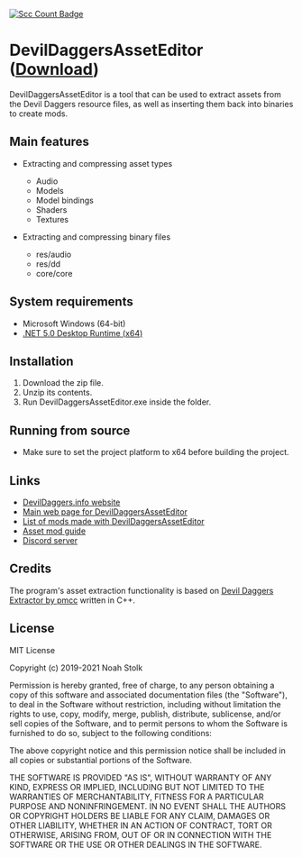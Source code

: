 [![Scc Count Badge](https://sloc.xyz/github/NoahStolk/DevilDaggersAssetEditor/)](https://github.com/NoahStolk/DevilDaggersAssetEditor/)

# DevilDaggersAssetEditor ([Download](https://devildaggers.info/api/tools/DevilDaggersAssetEditor/file))
DevilDaggersAssetEditor is a tool that can be used to extract assets from the Devil Daggers resource files, as well as inserting them back into binaries to create mods.

## Main features
- Extracting and compressing asset types
	- Audio
	- Models
	- Model bindings
	- Shaders
	- Textures

- Extracting and compressing binary files
	- res/audio
	- res/dd
	- core/core

## System requirements
- Microsoft Windows (64-bit)
- [.NET 5.0 Desktop Runtime (x64)](https://dotnet.microsoft.com/download/dotnet/5.0)

## Installation
1. Download the zip file.
2. Unzip its contents.
3. Run DevilDaggersAssetEditor.exe inside the folder.

## Running from source
- Make sure to set the project platform to x64 before building the project.

## Links
- [DevilDaggers.info website](https://devildaggers.info)
- [Main web page for DevilDaggersAssetEditor](https://devildaggers.info/Tools/DevilDaggersAssetEditor)
- [List of mods made with DevilDaggersAssetEditor](https://devildaggers.info/Mods)
- [Asset mod guide](https://devildaggers.info/Wiki/AssetGuide)
- [Discord server](https://discord.gg/NF32j8S)

## Credits
The program's asset extraction functionality is based on [Devil Daggers Extractor by pmcc](https://github.com/pmcc/devil-daggers-extractor) written in C++.

## License
MIT License

Copyright (c) 2019-2021 Noah Stolk

Permission is hereby granted, free of charge, to any person obtaining a copy
of this software and associated documentation files (the "Software"), to deal
in the Software without restriction, including without limitation the rights
to use, copy, modify, merge, publish, distribute, sublicense, and/or sell
copies of the Software, and to permit persons to whom the Software is
furnished to do so, subject to the following conditions:

The above copyright notice and this permission notice shall be included in all
copies or substantial portions of the Software.

THE SOFTWARE IS PROVIDED "AS IS", WITHOUT WARRANTY OF ANY KIND, EXPRESS OR
IMPLIED, INCLUDING BUT NOT LIMITED TO THE WARRANTIES OF MERCHANTABILITY,
FITNESS FOR A PARTICULAR PURPOSE AND NONINFRINGEMENT. IN NO EVENT SHALL THE
AUTHORS OR COPYRIGHT HOLDERS BE LIABLE FOR ANY CLAIM, DAMAGES OR OTHER
LIABILITY, WHETHER IN AN ACTION OF CONTRACT, TORT OR OTHERWISE, ARISING FROM,
OUT OF OR IN CONNECTION WITH THE SOFTWARE OR THE USE OR OTHER DEALINGS IN THE
SOFTWARE.
